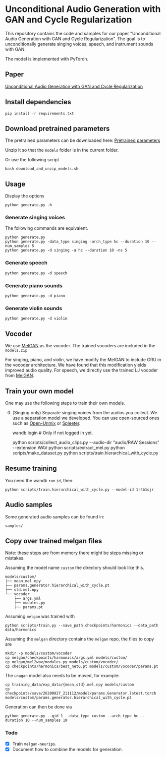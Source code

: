 Unconditional Audio Generation with GAN and Cycle Regularization
================================================================

This repository contains the code and samples for our paper "Unconditional Audio Generation with GAN and Cycle Regularization". The goal is to unconditionally generate singing voices, speech, and instrument sounds with GAN.

The model is implemented with PyTorch.

## Paper
[Unconditional Audio Generation with GAN and Cycle Regularization](https://arxiv.org/abs/2005.08526)

## Install dependencies
```
pip install -r requirements.txt
```

## Download pretrained parameters

The pretrained parameters can be downloaded here:
[Pretrained parameters](https://www.dropbox.com/s/sz8flqb9v4d7edz/models.zip)

Unzip it so that the `models` folder is in the current folder.


Or use the following script
```
bash download_and_unzip_models.sh
```

## Usage
Display the options
```
python generate.py -h
```

### Generate singing voices
The following commands are equivalent.
```
python generate.py
python generate.py -data_type singing -arch_type hc --duration 10 --num_samples 5
python generate.py -d singing -a hc --duration 10 -ns 5
```

### Generate speech
```
python generate.py -d speech
```

### Generate piano sounds
```
python generate.py -d piano
```

### Generate violin sounds
```
python generate.py -d violin
```

## Vocoder

We use [MelGAN](https://github.com/descriptinc/melgan-neurips) as the vocoder. The trained vocoders are included in the `models.zip`

For singing, piano, and violin, we have modify the MelGAN to include GRU in the vocoder architecture. We have found that this modification yields improved audio quality. For speech, we directly use the trained LJ vocoder from [MelGAN](https://github.com/descriptinc/melgan-neurips/blob/master/models).


## Train your own model

One may use the following steps to train their own models.

0. (Singing only) Separate singing voices from the audios you collect.
We use a separation model we developed. You can use open-sourced ones such as [Open-Unmix](https://github.com/sigsep/open-unmix-pytorch) or [Spleeter](https://github.com/deezer/spleeter).

    wandb login # Only if not logged in yet.

    python scripts/collect_audio_clips.py --audio-dir "audio/RAW Sessions" --extension WAV
    python scripts/extract_mel.py
    python scripts/make_dataset.py
    python scripts/train.hierarchical_with_cycle.py


## Resume training
You need the wandb `run` `id`, then

    python scripts/train.hierarchical_with_cycle.py --model-id 1r4b1ojr


## Audio samples

Some generated audio samples can be found in:
```
samples/
```

## Copy over trained melgan files

Note: these steps are from memory there might be steps missing or mistakes.

Assuming the model name `custom` the directory should look like this.

    models/custom/
    ├── mean.mel.npy
    ├── params.generator.hierarchical_with_cycle.pt
    ├── std.mel.npy
    └── vocoder
        ├── args.yml
        ├── modules.py
        ├── params.pt

Assuming `melgan` was trained with

    python scripts/train.py --save_path checkpoints/harmonics --data_path data/harmonics

Assuming the `melgan` directory contains the `melgan` repo, the files to copy are

    mkdir -p models/custom/vocoder
    cp melgan/checkpoints/harmonics/args.yml models/custom/
    cp melgan/mel2wav/modules.py models/custom/vocoder/
    cp checkpoints/harmonics/best_netG.pt models/custom/vocoder/params.pt

The `unagan` model also needs to be moved, for example:

    cp training_data/exp_data/{mean,std}.mel.npy models/custom
    cp checkpoints/save/20200827_211112/model/params.Generator.latest.torch models/custom/params.generator.hierarchical_with_cycle.pt

Generation can then be done via

    python generate.py --gid 1 --data_type custom --arch_type hc --duration 10 --num_samples 10

### Todo
- [X] Train `melgan-neurips`.
- [X] Document how to combine the models for generation.
